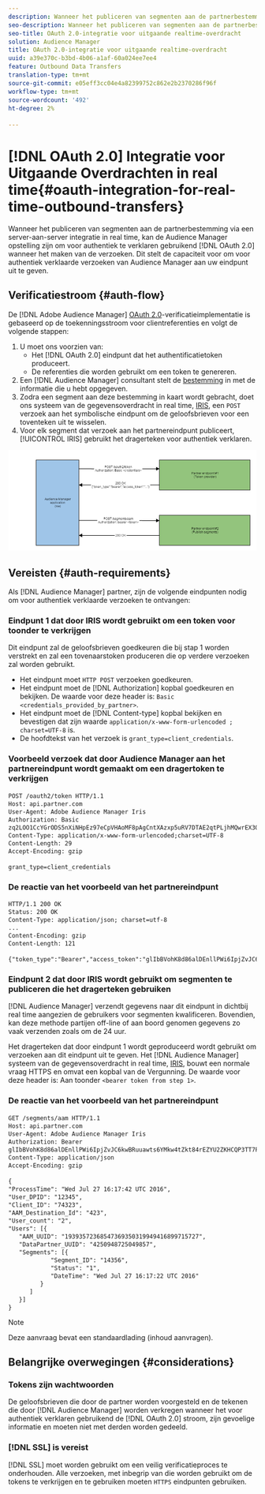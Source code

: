 ```yaml
---
description: Wanneer het publiceren van segmenten aan de partnerbestemming via een server-aan-server integratie in real time, kan de Audience Manager opstelling zijn om het gebruiken van OAuth 2.0 voor authentiek te verklaren wanneer het maken van de verzoeken. Dit stelt de capaciteit voor om voor authentiek verklaarde verzoeken van Audience Manager aan uw eindpunt uit te geven.
seo-description: Wanneer het publiceren van segmenten aan de partnerbestemming via een server-aan-server integratie in real time, kan de Audience Manager opstelling zijn om het gebruiken van OAuth 2.0 voor authentiek te verklaren wanneer het maken van de verzoeken. Dit stelt de capaciteit voor om voor authentiek verklaarde verzoeken van Audience Manager aan uw eindpunt uit te geven.
seo-title: OAuth 2.0-integratie voor uitgaande realtime-overdracht
solution: Audience Manager
title: OAuth 2.0-integratie voor uitgaande realtime-overdracht
uuid: a39e370c-b3bd-4b06-a1af-60a024ee7ee4
feature: Outbound Data Transfers
translation-type: tm+mt
source-git-commit: e05eff3cc04e4a82399752c862e2b2370286f96f
workflow-type: tm+mt
source-wordcount: '492'
ht-degree: 2%

---
```



# [!DNL OAuth 2.0] Integratie voor Uitgaande Overdrachten in real time{#oauth-integration-for-real-time-outbound-transfers}

Wanneer het publiceren van segmenten aan de partnerbestemming via een server-aan-server integratie in real time, kan de Audience Manager opstelling zijn om voor authentiek te verklaren gebruikend [!DNL OAuth 2.0] wanneer het maken van de verzoeken. Dit stelt de capaciteit voor om voor authentiek verklaarde verzoeken van Audience Manager aan uw eindpunt uit te geven.

## Verificatiestroom {#auth-flow}

De [!DNL Adobe Audience Manager] [OAuth 2.0](https://tools.ietf.org/html/rfc6749#section-4.4)-verificatieimplementatie is gebaseerd op de toekenningsstroom voor clientreferenties en volgt de volgende stappen:

1. U moet ons voorzien van:
   * Het [!DNL OAuth 2.0] eindpunt dat het authentificatietoken produceert.
   * De referenties die worden gebruikt om een token te genereren.
1. Een [!DNL Audience Manager] consultant stelt de [bestemming](../../../features/destinations/destinations.md) in met de informatie die u hebt opgegeven.
1. Zodra een segment aan deze bestemming in kaart wordt gebracht, doet ons systeem van de gegevensoverdracht in real time, [IRIS](../../../reference/system-components/components-data-action.md#iris), een `POST` verzoek aan het symbolische eindpunt om de geloofsbrieven voor een toventeken uit te wisselen.
1. Voor elk segment dat verzoek aan het partnereindpunt publiceert, [!UICONTROL IRIS] gebruikt het dragerteken voor authentiek verklaren.

![](assets/oauth2-iris.png)

## Vereisten {#auth-requirements}

Als [!DNL Audience Manager] partner, zijn de volgende eindpunten nodig om voor authentiek verklaarde verzoeken te ontvangen:

### Eindpunt 1 dat door IRIS wordt gebruikt om een token voor toonder te verkrijgen

Dit eindpunt zal de geloofsbrieven goedkeuren die bij stap 1 worden verstrekt en zal een tovenaarstoken produceren die op verdere verzoeken zal worden gebruikt.

* Het eindpunt moet `HTTP POST` verzoeken goedkeuren.
* Het eindpunt moet de [!DNL Authorization] kopbal goedkeuren en bekijken. De waarde voor deze header is: `Basic <credentials_provided_by_partner>`.
* Het eindpunt moet de [!DNL Content-type] kopbal bekijken en bevestigen dat zijn waarde `application/x-www-form-urlencoded ; charset=UTF-8` is.
* De hoofdtekst van het verzoek is `grant_type=client_credentials`.

### Voorbeeld verzoek dat door Audience Manager aan het partnereindpunt wordt gemaakt om een dragertoken te verkrijgen

```
POST /oauth2/token HTTP/1.1
Host: api.partner.com
User-Agent: Adobe Audience Manager Iris
Authorization: Basic zq2LOO1CcYGrODS5nXiNHpEz97eCpVHAoMF8pAgCntXAzxp5uRV7DTAE2qtPLjhMQwrEX3O6MHV4S
Content-Type: application/x-www-form-urlencoded;charset=UTF-8
Content-Length: 29
Accept-Encoding: gzip
  
grant_type=client_credentials
```

### De reactie van het voorbeeld van het partnereindpunt

```
HTTP/1.1 200 OK
Status: 200 OK
Content-Type: application/json; charset=utf-8
...
Content-Encoding: gzip
Content-Length: 121
  
{"token_type":"Bearer","access_token":"glIbBVohK8d86alDEnllPWi6IpjZvJC6kwBRuuawts6YMkw4tZkt84rEZYU2ZKHCQP3TT7PnzCQPI0yY"}
```

### Eindpunt 2 dat door IRIS wordt gebruikt om segmenten te publiceren die het dragerteken gebruiken

[!DNL Audience Manager] verzendt gegevens naar dit eindpunt in dichtbij real time aangezien de gebruikers voor segmenten kwalificeren. Bovendien, kan deze methode partijen off-line of aan boord genomen gegevens zo vaak verzenden zoals om de 24 uur.

Het dragerteken dat door eindpunt 1 wordt geproduceerd wordt gebruikt om verzoeken aan dit eindpunt uit te geven. Het [!DNL Audience Manager] systeem van de gegevensoverdracht in real time, [IRIS](../../../reference/system-components/components-data-action.md#iris), bouwt een normale vraag HTTPS en omvat een kopbal van de Vergunning. De waarde voor deze header is: Aan toonder `<bearer token from step 1>`.

### De reactie van het voorbeeld van het partnereindpunt

```
GET /segments/aam HTTP/1.1
Host: api.partner.com
User-Agent: Adobe Audience Manager Iris
Authorization: Bearer glIbBVohK8d86alDEnllPWi6IpjZvJC6kwBRuuawts6YMkw4tZkt84rEZYU2ZKHCQP3TT7PnzCQPI0yY
Content-Type: application/json
Accept-Encoding: gzip
   
{
"ProcessTime": "Wed Jul 27 16:17:42 UTC 2016",
"User_DPID": "12345",
"Client_ID": "74323",
"AAM_Destination_Id": "423",
"User_count": "2",
"Users": [{
   "AAM_UUID": "19393572368547369350319949416899715727",
   "DataPartner_UUID": "4250948725049857",
   "Segments": [{
            "Segment_ID": "14356",
            "Status": "1",
            "DateTime": "Wed Jul 27 16:17:22 UTC 2016"
         }
      ]
   }]
}
```

>[!NOTE]
>
>Deze aanvraag bevat een standaardlading (inhoud aanvragen).

## Belangrijke overwegingen {#considerations}

### Tokens zijn wachtwoorden

De geloofsbrieven die door de partner worden voorgesteld en de tekenen die door [!DNL Audience Manager] worden verkregen wanneer het voor authentiek verklaren gebruikend de [!DNL OAuth 2.0] stroom, zijn gevoelige informatie en moeten niet met derden worden gedeeld.

### [!DNL SSL] is vereist

[!DNL SSL] moet worden gebruikt om een veilig verificatieproces te onderhouden. Alle verzoeken, met inbegrip van die worden gebruikt om de tokens te verkrijgen en te gebruiken moeten `HTTPS` eindpunten gebruiken.